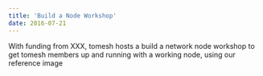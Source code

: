 ```yaml
---
title: 'Build a Node Workshop'
date: 2016-07-21
---
```


With funding from XXX, tomesh hosts a build a network node workshop to get tomesh members up and running with a working node, using our reference image
